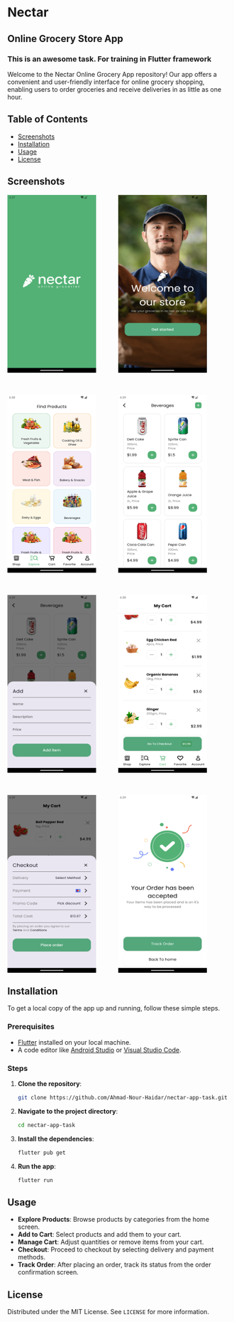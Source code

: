 # Nectar

## Online Grocery Store App

### This is an awesome task. For training in Flutter framework

Welcome to the Nectar Online Grocery App repository! Our app offers a convenient and user-friendly
interface for online grocery shopping, enabling users to order groceries and receive deliveries in
as little as one hour.

## Table of Contents

- [Screenshots](#screenshots)
- [Installation](#installation)
- [Usage](#usage)
- [License](#license)

## Screenshots

<div style="display: flex; flex-wrap: wrap; gap: 50px;">

<img src="assets/app-preview/splash-screen.png" alt="Splash Screen" height="400" width="200">

<img src="assets/app-preview/onboarding.png" alt="Onboarding" height="400" width="200">

<img src="assets/app-preview/explore.png" alt="Explore" height="400" width="200">

<img src="assets/app-preview/beverages.png" alt="Beverages" height="400" width="200">

<img src="assets/app-preview/add-item.png" alt="Add Item" height="400" width="200">

<img src="assets/app-preview/my-cart.png" alt="My Cart" height="400" width="200">

<img src="assets/app-preview/checkout.png" alt="Checkout" height="400" width="200">

<img src="assets/app-preview/order-accepted.png" alt="Order Accepted" height="400" width="200">

</div>

## Installation

To get a local copy of the app up and running, follow these simple steps.

### Prerequisites

- [Flutter](https://flutter.dev) installed on your local machine.
- A code editor like [Android Studio](https://developer.android.com/studio)
  or [Visual Studio Code](https://code.visualstudio.com/).

### Steps

1. **Clone the repository**:
    ```sh
    git clone https://github.com/Ahmad-Nour-Haidar/nectar-app-task.git
    ```

2. **Navigate to the project directory**:
    ```sh
    cd nectar-app-task
    ```

3. **Install the dependencies**:
    ```sh
    flutter pub get
    ```

4. **Run the app**:
    ```sh
    flutter run
    ```

## Usage

- **Explore Products**: Browse products by categories from the home screen.
- **Add to Cart**: Select products and add them to your cart.
- **Manage Cart**: Adjust quantities or remove items from your cart.
- **Checkout**: Proceed to checkout by selecting delivery and payment methods.
- **Track Order**: After placing an order, track its status from the order confirmation screen.

## License

Distributed under the MIT License. See `LICENSE` for more information.